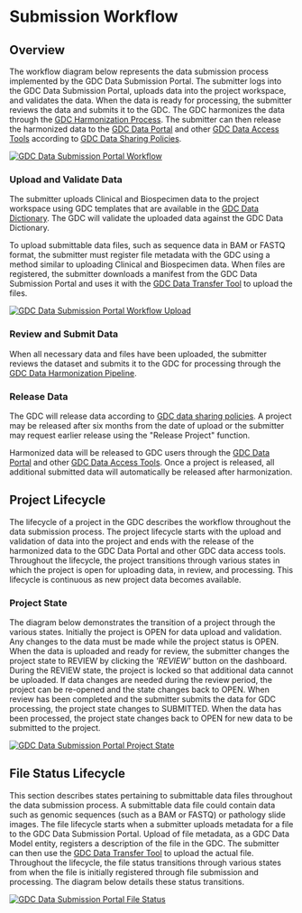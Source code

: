 # Submission Workflow

## Overview

The workflow diagram below represents the data submission process implemented by the GDC Data Submission Portal. The submitter logs into the GDC Data Submission Portal, uploads data into the project workspace, and validates the data. When the data is ready for processing, the submitter reviews the data and submits it to the GDC. The GDC harmonizes the data through the [GDC Harmonization Process](https://gdc.cancer.gov/submit-data/gdc-data-harmonization). The submitter can then release the harmonized data to the [GDC Data Portal](https://portal.gdc.cancer.gov/) and other [GDC Data Access Tools](https://gdc.cancer.gov/access-data/data-access-processes-and-tools) according to [GDC Data Sharing Policies](https://gdc.cancer.gov/submit-data/data-submission-policies).

[![GDC Data Submission Portal Workflow](../images/gdc-submission-portal-submission-workflow.png)](../images/gdc-submission-portal-submission-workflow.png "Click to see the full image.")

### Upload and Validate Data

The submitter uploads Clinical and Biospecimen data to the project workspace using GDC templates that are available in the [GDC Data Dictionary](https://docs.gdc.cancer.gov/Data_Dictionary/). The GDC will validate the uploaded data against the GDC Data Dictionary.

To upload submittable data files, such as sequence data in BAM or FASTQ format, the submitter must register file metadata with the GDC using a method similar to uploading Clinical and Biospecimen data. When files are registered, the submitter downloads a manifest from the GDC Data Submission Portal and uses it with the [GDC Data Transfer Tool](https://gdc.cancer.gov/access-data/gdc-data-transfer-tool) to upload the files.

[![GDC Data Submission Portal Workflow Upload](../images/gdc-submission-portal-data-upload-workflow.png)](../images/gdc-submission-portal-data-upload-workflow.png "Click to see the full image.")

### Review and Submit Data

When all necessary data and files have been uploaded, the submitter reviews the dataset and submits it to the GDC for processing through the [GDC Data Harmonization Pipeline](https://gdc.cancer.gov/submit-data/gdc-data-harmonization).

### Release Data

The GDC will release data according to [GDC data sharing policies](https://gdc.cancer.gov/submit-data/data-submission-policies). A project may be released after six months from the date of upload or the submitter may request earlier release using the "Release Project" function.

Harmonized data will be released to GDC users through the [GDC Data Portal](https://gdc-portal.nci.nih.gov/) and other [GDC Data Access Tools](https://gdc.cancer.gov/access-data/data-access-processes-and-tools). Once a project is released, all additional submitted data will automatically be released after harmonization.

## Project Lifecycle

The lifecycle of a project in the GDC describes the workflow throughout the data submission process. The project lifecycle starts with the upload and validation of data into the project and ends with the release of the harmonized data to the GDC Data Portal and other GDC data access tools. Throughout the lifecycle, the project transitions through various states in which the project is open for uploading data, in review, and processing. This lifecycle is continuous as new project data becomes available.

### Project State

The diagram below demonstrates the transition of a project through the various states. Initially the project is OPEN for data upload and validation. Any changes to the data must be made while the project status is OPEN. When the data is uploaded and ready for review, the submitter changes the project state to REVIEW by clicking the _'REVIEW'_ button on the dashboard. During the REVIEW state, the project is locked so that additional data cannot be uploaded. If data changes are needed during the review period, the project can be re-opened and the state changes back to OPEN. When review has been completed and the submitter submits the data for GDC processing, the project state changes to SUBMITTED. When the data has been processed, the project state changes back to OPEN for new data to be submitted to the project.

[![GDC Data Submission Portal Project State](../images/gdc-submission-portal-project-states.png)](../images/gdc-submission-portal-project-states.png "Click to see the full image.")

## File Status Lifecycle

This section describes states pertaining to submittable data files throughout the data submission process. A submittable data file could contain data such as genomic sequences (such as a BAM or FASTQ) or pathology slide images. The file lifecycle starts when a submitter uploads metadata for a file to the GDC Data Submission Portal. Upload of file metadata, as a GDC Data Model entity, registers a description of the file in the GDC. The submitter can then use the [GDC Data Transfer Tool](https://gdc.cancer.gov/access-data/gdc-data-transfer-tool) to upload the actual file. Throughout the lifecycle, the file status transitions through various states from when the file is initially registered through file submission and processing. The diagram below details these status transitions.

[![GDC Data Submission Portal File Status](../images/gdc-submission-portal-file-state-vs-state.png)](../images/gdc-submission-portal-file-state-vs-state.png "Click to see the full image.")

